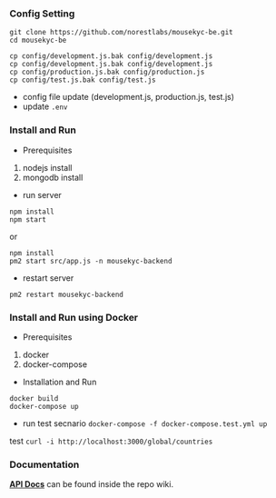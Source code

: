### Config Setting

```
git clone https://github.com/norestlabs/mousekyc-be.git
cd mousekyc-be

cp config/development.js.bak config/development.js
cp config/development.js.bak config/development.js
cp config/production.js.bak config/production.js
cp config/test.js.bak config/test.js
```
- config file update (development.js, production.js, test.js)  
- update `.env`  

### Install and Run

- Prerequisites
1. nodejs install
2. mongodb install

- run server
```
npm install
npm start
```
or
```
npm install
pm2 start src/app.js -n mousekyc-backend
```

- restart server
```
pm2 restart mousekyc-backend
```

### Install and Run using Docker
- Prerequisites
1. docker
1. docker-compose

- Installation and Run
```
docker build
docker-compose up
```

- run test secnario
`docker-compose -f docker-compose.test.yml up`

test `curl -i http://localhost:3000/global/countries`

### Documentation
[**API Docs**](https://github.com/norestlabs/mousekyc-be/wiki) can be found inside the repo wiki.

